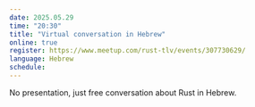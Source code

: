 ```yaml
---
date: 2025.05.29
time: "20:30"
title: "Virtual conversation in Hebrew"
online: true
register: https://www.meetup.com/rust-tlv/events/307730629/
language: Hebrew
schedule:
---
```


No presentation, just free conversation about Rust in Hebrew.


